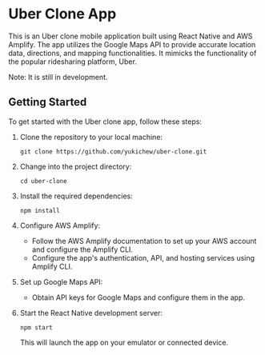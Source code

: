 # Uber Clone App

This is an Uber clone mobile application built using React Native and AWS Amplify. The app utilizes the Google Maps API to provide accurate location data, directions, and mapping functionalities. It mimicks the functionality of the popular ridesharing platform, Uber.

Note: It is still in development.

## Getting Started

To get started with the Uber clone app, follow these steps:

1. Clone the repository to your local machine:

   ```
   git clone https://github.com/yukichew/uber-clone.git
   ```

2. Change into the project directory:

   ```
   cd uber-clone
   ```

3. Install the required dependencies:

   ```
   npm install
   ```

4. Configure AWS Amplify:

   - Follow the AWS Amplify documentation to set up your AWS account and configure the Amplify CLI.
   - Configure the app's authentication, API, and hosting services using Amplify CLI.

5. Set up Google Maps API:

   - Obtain API keys for Google Maps and configure them in the app.

6. Start the React Native development server:

   ```
   npm start
   ```

   This will launch the app on your emulator or connected device.
